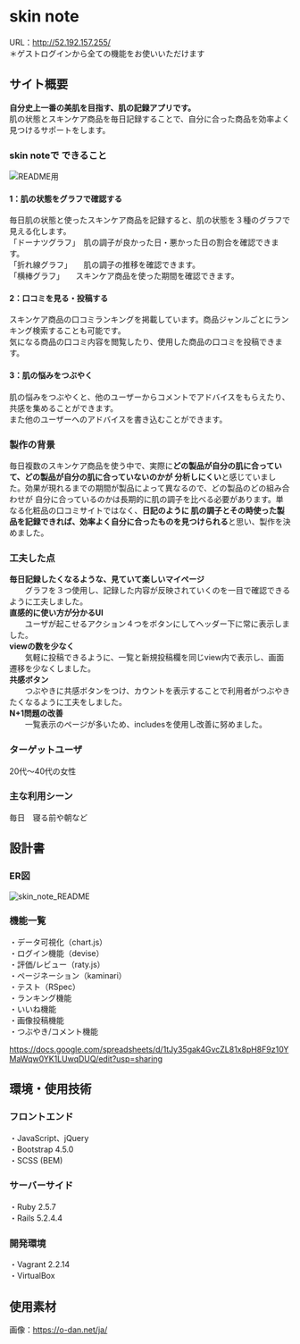# skin note
URL：http://52.192.157.255/<br>
＊ゲストログインから全ての機能をお使いいただけます

## サイト概要
**自分史上一番の美肌を目指す、肌の記録アプリです。**<br>
肌の状態とスキンケア商品を毎日記録することで、自分に合った商品を効率よく見つけるサポートをします。

### skin noteで できること

![README用](https://user-images.githubusercontent.com/68380272/102248524-97adae00-3f44-11eb-8493-7e616357545c.png)

#### 1：肌の状態をグラフで確認する
毎日肌の状態と使ったスキンケア商品を記録すると、肌の状態を３種のグラフで見える化します。<br>
「ドーナツグラフ」　肌の調子が良かった日・悪かった日の割合を確認できます。<br>
「折れ線グラフ」　　肌の調子の推移を確認できます。<br>
「横棒グラフ」　　スキンケア商品を使った期間を確認できます。<br>
#### 2：口コミを見る・投稿する
スキンケア商品の口コミランキングを掲載しています。商品ジャンルごとにランキング検索することも可能です。<br>
気になる商品の口コミ内容を閲覧したり、使用した商品の口コミを投稿できます。<br>
#### 3：肌の悩みをつぶやく
肌の悩みをつぶやくと、他のユーザーからコメントでアドバイスをもらえたり、共感を集めることができます。<br>
また他のユーザーへのアドバイスを書き込むことができます。<br>

### 製作の背景
毎日複数のスキンケア商品を使う中で、実際に**どの製品が自分の肌に合っていて、どの製品が自分の肌に合っていないのかが
分析しにくい**と感じていました。効果が現れるまでの期間が製品によって異なるので、どの製品のどの組み合わせが
自分に合っているのかは長期的に肌の調子を比べる必要があります。単なる化粧品の口コミサイトではなく、**日記のように
肌の調子とその時使った製品を記録できれば、効率よく自分に合ったものを見つけられる**と思い、製作を決めました。

### 工夫した点
**毎日記録したくなるような、見ていて楽しいマイページ**<br>
　　グラフを３つ使用し、記録した内容が反映されていくのを一目で確認できるように工夫しました。<br>
**直感的に使い方が分かるUI**<br>
　　ユーザが起こせるアクション４つをボタンにしてヘッダー下に常に表示しました。<br>
**viewの数を少なく**<br>
　　気軽に投稿できるように、一覧と新規投稿欄を同じview内で表示し、画面遷移を少なくしました。<br>
**共感ボタン**<br>
　　つぶやきに共感ボタンをつけ、カウントを表示することで利用者がつぶやきたくなるように工夫をしました。<br>
**N+1問題の改善**<br>
　　一覧表示のページが多いため、includesを使用し改善に努めました。<br>

### ターゲットユーザ
20代～40代の女性

### 主な利用シーン
毎日　寝る前や朝など

## 設計書
### ER図

![skin_note_README](https://user-images.githubusercontent.com/68380272/102710792-1feed300-42f8-11eb-84e2-fdc7aa174989.jpg)


### 機能一覧

・データ可視化（chart.js）<br>
・ログイン機能（devise）<br>
・評価/レビュー（raty.js）<br>
・ページネーション（kaminari）<br>
・テスト（RSpec）<br>
・ランキング機能<br>
・いいね機能<br>
・画像投稿機能<br>
・つぶやき/コメント機能<br>

https://docs.google.com/spreadsheets/d/1tJy35gak4GvcZL81x8pH8F9z10YMaWqw0YK1LUwqDUQ/edit?usp=sharing

## 環境・使用技術

### フロントエンド
・JavaScript、jQuery<br>
・Bootstrap 4.5.0<br>
・SCSS (BEM)<br>

### サーバーサイド
・Ruby 2.5.7<br>
・Rails 5.2.4.4<br>

### 開発環境
・Vagrant 2.2.14<br>
・VirtualBox<br>

## 使用素材
画像：https://o-dan.net/ja/
